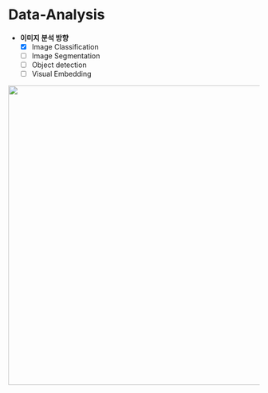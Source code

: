 # Data-Analysis
 
+ **이미지 분석 방향**
  + [x] Image Classification
  + [ ] Image Segmentation
  + [ ] Object detection
  + [ ] Visual Embedding

<center><img src="https://149695847.v2.pressablecdn.com/wp-content/uploads/2017/09/localizationVsDetection.png" position="relative" width="600"></center>